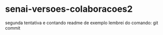 # senai-versoes-colaboracoes2
segunda tentativa e contando 
readme de exemplo
lembrei do comando: git commit